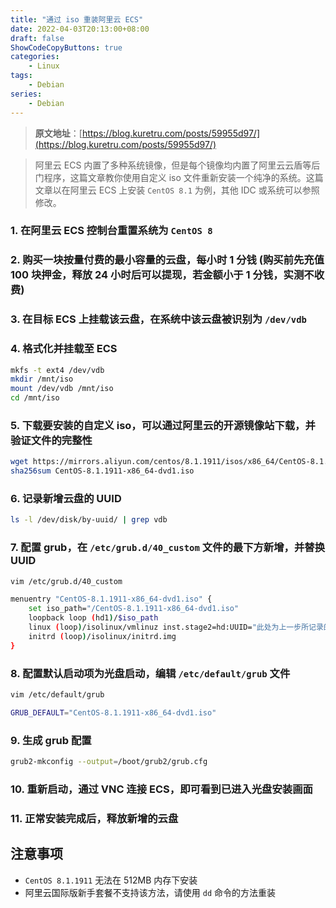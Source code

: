 ```yaml
---
title: "通过 iso 重装阿里云 ECS"
date: 2022-04-03T20:13:00+08:00
draft: false
ShowCodeCopyButtons: true
categories:
    - Linux
tags:
    - Debian
series:
    - Debian
---
```

> **原文地址**：[https://blog.kuretru.com/posts/59955d97/](https://blog.kuretru.com/posts/59955d97/)

> 阿里云 ECS 内置了多种系统镜像，但是每个镜像均内置了阿里云云盾等后门程序，这篇文章教你使用自定义 iso 文件重新安装一个纯净的系统。这篇文章以在阿里云 ECS 上安装 `CentOS 8.1` 为例，其他 IDC 或系统可以参照修改。

### 1. 在阿里云 ECS 控制台重置系统为 `CentOS 8`

### 2. 购买一块按量付费的最小容量的云盘，每小时 1 分钱 (购买前先充值 100 块押金，释放 24 小时后可以提现，若金额小于 1 分钱，实测不收费)

### 3. 在目标 ECS 上挂载该云盘，在系统中该云盘被识别为 `/dev/vdb`

### 4. 格式化并挂载至 ECS

```bash
mkfs -t ext4 /dev/vdb
mkdir /mnt/iso
mount /dev/vdb /mnt/iso
cd /mnt/iso
```

### 5. 下载要安装的自定义 iso，可以通过阿里云的开源镜像站下载，并验证文件的完整性

```bash
wget https://mirrors.aliyun.com/centos/8.1.1911/isos/x86_64/CentOS-8.1.1911-x86_64-dvd1.iso
sha256sum CentOS-8.1.1911-x86_64-dvd1.iso
```

### 6. 记录新增云盘的 UUID

```bash
ls -l /dev/disk/by-uuid/ | grep vdb
```

### 7. 配置 grub，在 `/etc/grub.d/40_custom` 文件的最下方新增，并替换 UUID

```bash
vim /etc/grub.d/40_custom

menuentry "CentOS-8.1.1911-x86_64-dvd1.iso" {
    set iso_path="/CentOS-8.1.1911-x86_64-dvd1.iso"
    loopback loop (hd1)/$iso_path
    linux (loop)/isolinux/vmlinuz inst.stage2=hd:UUID="此处为上一步所记录的UUID" noeject iso-scan/filename=$iso_path
    initrd (loop)/isolinux/initrd.img
}
```

### 8. 配置默认启动项为光盘启动，编辑 `/etc/default/grub` 文件

```bash
vim /etc/default/grub

GRUB_DEFAULT="CentOS-8.1.1911-x86_64-dvd1.iso"
```

### 9. 生成 grub 配置

```bash
grub2-mkconfig --output=/boot/grub2/grub.cfg
```

### 10. 重新启动，通过 VNC 连接 ECS，即可看到已进入光盘安装画面

### 11. 正常安装完成后，释放新增的云盘

## **注意事项**

- `CentOS 8.1.1911` 无法在 512MB 内存下安装
- 阿里云国际版新手套餐不支持该方法，请使用 `dd` 命令的方法重装